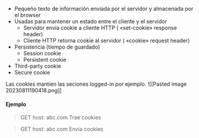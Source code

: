 - Pequeño texto de información enviada por el servidor y almacenada por el browser
- Usadas para mantener un estado entre el cliente y el servidor
	- Servidor envía cookie a cliente HTTP ( «set-cookie» response header)
	- Cliente HTTP retorna cookie al servidor ( «cookie» request header)
- Persistencia (tiempo de guardado)
	- Session cookie
	- Persistent cookie
- Third-party cookie
- Secure cookie

Las cookies mantien las seciones logged-in por ejemplo.
![[Pasted image 20230811190418.png]]

#### Ejemplo
> GET
> host: abc.com 
> Trae cookies

> GET
> host: abc.com
> Envia cookies
